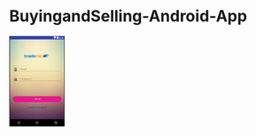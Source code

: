 # BuyingandSelling-Android-App

   <img src="https://github.com/ashanTharuka/BuyingandSelling-Android-App/blob/master/BuyingSellingSystem/src/java/edu/ijse/buyingsellingsystem/photos/1.png" width="100">
   
